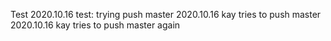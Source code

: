 Test
2020.10.16 test: trying push master
2020.10.16 kay tries to push master
2020.10.16 kay tries to push master again